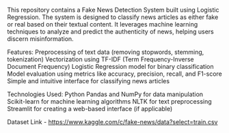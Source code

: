 This repository contains a Fake News Detection System built using Logistic Regression. The system is designed to classify news articles as either fake or real based on their textual content. It leverages machine learning techniques to analyze and predict the authenticity of news, helping users discern misinformation.

Features:
Preprocessing of text data (removing stopwords, stemming, tokenization)
Vectorization using TF-IDF (Term Frequency-Inverse Document Frequency)
Logistic Regression model for binary classification
Model evaluation using metrics like accuracy, precision, recall, and F1-score
Simple and intuitive interface for classifying news articles

Technologies Used:
Python
Pandas and NumPy for data manipulation
Scikit-learn for machine learning algorithms
NLTK for text preprocessing
Streamlit for creating a web-based interface (if applicable)

Dataset Link - https://www.kaggle.com/c/fake-news/data?select=train.csv
